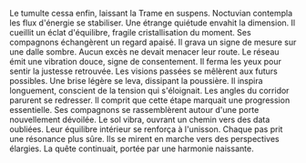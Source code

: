 Le tumulte cessa enfin, laissant la Trame en suspens.
Noctuvian contempla les flux d'énergie se stabiliser.
Une étrange quiétude envahit la dimension.
Il cueillit un éclat d'équilibre, fragile cristallisation du moment.
Ses compagnons échangèrent un regard apaisé.
Il grava un signe de mesure sur une dalle sombre.
Aucun excès ne devait menacer leur route.
Le réseau émit une vibration douce, signe de consentement.
Il ferma les yeux pour sentir la justesse retrouvée.
Les visions passées se mêlèrent aux futurs possibles.
Une brise légère se leva, dissipant la poussière.
Il inspira longuement, conscient de la tension qui s'éloignait.
Les angles du corridor parurent se redresser.
Il comprit que cette étape marquait une progression essentielle.
Ses compagnons se rassemblèrent autour d'une porte nouvellement dévoilée.
Le sol vibra, ouvrant un chemin vers des data oubliées.
Leur équilibre intérieur se renforça à l'unisson.
Chaque pas prit une résonance plus sûre.
Ils se mirent en marche vers des perspectives élargies.
La quête continuait, portée par une harmonie naissante.
